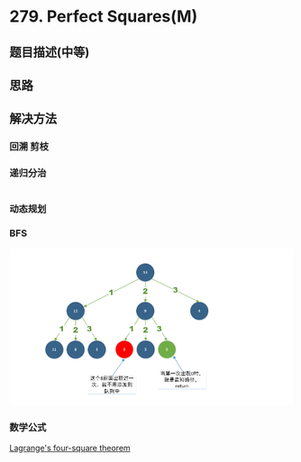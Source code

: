 # 279. Perfect Squares\(M\)

## 题目描述\(中等\)

## 思路

## 解决方法

### 回溯 剪枝

### 递归分治

```java

```

### 动态规划

### BFS

![](../assets/201-300/279-s-4-1.png)

### 数学公式


[Lagrange's four-square theorem](https://en.wikipedia.org/wiki/Lagrange%27s_four-square_theorem)
